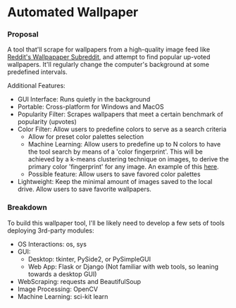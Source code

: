 # Automated Wallpaper

### Proposal
A tool that'll scrape for wallpapers from a high-quality image feed like [Reddit's Wallpapaper Subreddit](https://www.reddit.com/r/wallpapers/), and attempt to find popular up-voted wallpapers. It'll regularly change the computer's background at some predefined intervals.

Additional Features:
- GUI Interface: Runs quietly in the background
- Portable: Cross-platform for Windows and MacOS
- Popularity Filter: Scrapes wallpapers that meet a certain benchmark of popularity (upvotes)
- Color Filter: Allow users to predefine colors to serve as a search criteria
    - Allow for preset color palettes selection
    - Machine Learning: Allow users to predefine up to N colors to have the tool search by means of a 'color fingerprint'. This will be achieved by a k-means clustering technique on images, to derive the primary color 'fingerprint' for any image. An example of this [here](https://www.pyimagesearch.com/2014/05/26/opencv-python-k-means-color-clustering/).
    - Possible feature: Allow users to save favored color palettes
- Lightweight: Keep the minimal amount of images saved to the local drive. Allow users to save favorite wallpapers.

### Breakdown

To build this wallpaper tool, I'll be likely need to develop a few sets of tools deploying 3rd-party modules:
- OS Interactions: os, sys
- GUI:
    - Desktop: tkinter, PySide2, or PySimpleGUI
    - Web App: Flask or Django (Not familiar with web tools, so leaning towards a desktop GUI)
- WebScraping: requests and BeautifulSoup
- Image Processing: OpenCV
- Machine Learning: sci-kit learn

